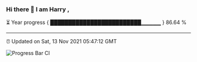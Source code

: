 ### Hi there 👋 I am Harry , 

⏳ Year progress { █████████████████████████▁▁▁▁▁ } 86.64 %

---

⏰ Updated on Sat, 13 Nov 2021 05:47:12 GMT

![Progress Bar CI](https://github.com/duykhang68/duykhang68/workflows/Progress%20Bar%20CI/badge.svg)
